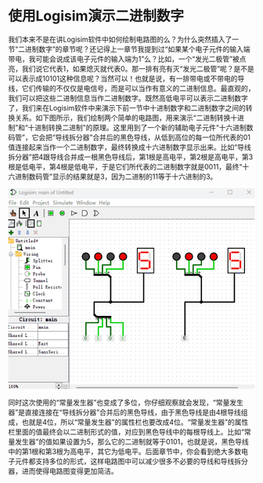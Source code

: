 # 使用Logisim演示二进制数字

我们本来不是在讲Logisim软件中如何绘制电路图的么？为什么突然插入了一节“二进制数字”的章节呢？还记得上一章节我提到过“如果某个电子元件的输入端带电，我可能会说成该电子元件的输入端为1”么？比如，一个“发光二极管”被点亮，我们说它代表1，如果熄灭就代表0。那一排有亮有灭“发光二极管”呢？是不是可以表示成10101这种信息呢？当然可以！也就是说，有一排带电或不带电的导线，它们传输的不仅仅是电信号，而是可以当作有意义的二进制信息。最直观的，我们可以把这些二进制信息当作二进制数字。既然高低电平可以表示二进制数字了，我们来在Logisim软件中来演示下前一节中十进制数字和二进制数字之间的转换关系。如下图所示，我们绘制两个简单的电路图，用来演示“二进制转换十进制”和“十进制转换二进制”的原理。这里用到了一个新的辅助电子元件“十六进制数码管”，它会把“导线拆分器”合并后的黑色导线，从低到高位的每一位所代表的01值连接起来当作一个二进制数字，最终转换成十六进制数字显示出来。比如“导线拆分器”把4跟导线合并成一根黑色导线后，第1根是高电平，第2根是高电平，第3根是低电平，第4根是低电平，于是它们所代表的二进制数字就是0011，最终“十六进制数码管”显示的结果就是3，因为二进制的11等于十六进制的3。

![](pic/1-6.gif)

同时这次使用的“常量发生器”也变成了多位，你仔细观察就会发现，“常量发生器”是直接连接在“导线拆分器”合并后的黑色导线，由于黑色导线是由4根导线组成，也就是4位，所以“常量发生器”的属性栏也要改成4位。“常量发生器”的属性栏里面的值最终会以二进制形式的值，对应到黑色导线中的每根导线上。比如“常量发生器”的值如果设置为5，那么它的二进制就等于0101，也就是说，黑色导线中的第1根和第3根为高电平，其它为低电平。后面章节中，你会看到绝大多数电子元件都支持多位的形式，这样电路图中可以减少很多不必要的导线和导线拆分器，进而使得电路图变得更加简洁。
